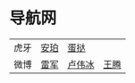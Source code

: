 # 导航网

|||||
|-|-|-|-|
|虎牙|[安珀](https://m.huya.com/20411512)|[蛋挞](https://m.huya.com/799147)||
|微博|[雷军](https://m.weibo.cn/u/1749127163)|[卢伟冰](https://m.weibo.cn/u/1892653244)|[王腾](https://m.weibo.cn/flyxinhai)|[闲聊站](https://m.weibo.cn/u/6048569942)|


